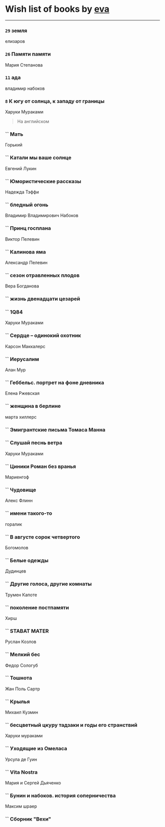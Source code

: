 # Wish list of books by [eva](https://plus.google.com/u/0/111656270551033014778/)
---

### `29` земля
елизаров

### `26` Памяти памяти
Мария Степанова

### `11` ада
владимир набоков

### `8` К югу от солнца, к западу от границы
Харуки Мураками
> На английском

### `` Мать
Горький

### `` Катали мы ваше солнце
Евгений Лукин

### `` Юмористические рассказы
Надежда Тэффи

### `` бледный огонь
Владимир Владимирович Набоков

### `` Принц госплана
Виктор Пелевин

### `` Калинова яма
Александр Пелевин

### `` сезон отравленных плодов
Вера Богданова

### `` жизнь двенадцати цезарей

### `` 1Q84
Харуки Мураками

### `` Сердце – одинокий охотник
Карсон Маккалерс

### `` Иерусалим
Алан Мур

### `` Геббельс. портрет на фоне дневника
Елена Ржевская

### `` женщина в берлине
марта хиллерс

### `` Эмигрантские письма Томаса Манна

### `` Слушай песнь ветра
Харуки Мураками

### `` Циники Роман без вранья
Мариенгоф

### `` Чудовище
Алекс Флинн

### `` имени такого-то
горалик

### `` В августе сорок четвертого
Богомолов

### `` Белые одежды
Дудинцев

### `` Другие голоса, другие комнаты
Трумен Капоте

### `` поколение постпамяти
Хирш

### `` STABAT MATER
Руслан Козлов

### `` Мелкий бес
Федор Сологуб

### `` Тошнота
Жан Поль Сартр

### `` Крылья
Михаил Кузмин

### `` бесцветный цкуру тадзаки и годы его странствий
Харуки мураками

### `` Уходящие из Омеласа
Урсула де Гуин

### `` Vita Nostra
Мария и Сергей Дьяченко

### `` Бунин и набоков. история соперничества
Максим шраер

### `` Сборник "Вехи"

